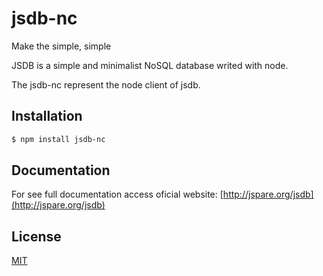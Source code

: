 # jsdb-nc

Make the simple, simple

JSDB is a simple and minimalist NoSQL database writed with node.

The jsdb-nc represent the node client of jsdb.

## Installation

```sh
$ npm install jsdb-nc
```
## Documentation

For see full documentation access oficial website: [http://jspare.org/jsdb](http://jspare.org/jsdb)

## License

[MIT](LICENSE)